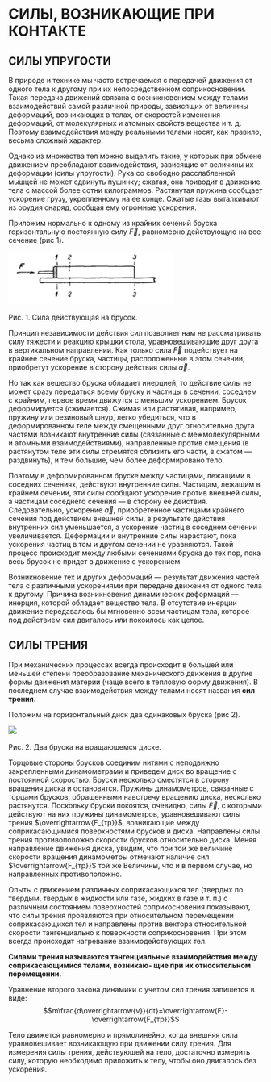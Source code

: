 # СИЛЫ, ВОЗНИКАЮЩИЕ ПРИ КОНТАКТЕ
## __СИЛЫ УПРУГОСТИ__
В природе и технике мы часто встречаемся с передачей движения от одного тела к другому при их непосредственном соприкосновении. Такая передача движений связана с возникновением между телами взаимодействий самой различной природы, зависящих от величины деформаций, возникающих в телах, от скоростей изменения деформаций, от молекулярных и атомных свойств вещества и т. д. Поэтому взаимодействия между реальными телами носят, как правило, весьма сложный характер.

Однако из множества тел можно выделить такие, у которых при обмене движением преобладают взаимодействия, зависящие от величины их деформации (силы упругости). Рука со свободно расслабленной мышцей не может сдвинуть пушинку; сжатая, она приводит в движение тела с массой более сотни килограммов. Растянутая пружина сообщает ускорение грузу, укрепленному на ее конце. Сжатые газы выталкивают из орудия снаряд, сообщая ему огромные ускорения. 

Приложим нормально к одному из крайних сечений бруска горизонтальную постоянную силу $\overrightarrow{F}$, равномерно действующую на все сечение (рис 1).

![](images/изображение_2024-03-23_175312146.png)

Рис. 1. Сила действующая на брусок.

Принцип независимости действия сил позволяет нам не рассматривать силу тяжести и реакцию крышки стола, уравновешивающие друг друга в вертикальном направлении. Как только сила $\overrightarrow{F}$ подействует на крайнее сечение бруска, частицы, расположенные в этом сечении, приобретут ускорение в сторону действия силы $\overrightarrow{a}$.

Но так как вещество бруска обладает инерцией, то действие силы не может сразу передаться всему бруску и частицы в сечении, соседнем с крайним, первое время движутся с меньшим ускорением. Брусок деформируется (сжимается). Сжимая или растягивая, например, пружину или резиновый шнур, легко убедиться, что в деформированном теле между смещенными друг относительно друга частями возникают внутренние силы (связанные с межмолекулярными и атомными взаимодействиями), направленные против смещения (в растянутом теле эти силы стремятся сблизить его части, в сжатом — раздвинуть), и тем большие, чем более деформировано тело. 

Поэтому в деформированном бруске между частицами, лежащими в соседних сечениях, действуют внутренние силы. Частицам, лежащим в крайнем сечении, эти силы сообщают ускорение против внешней силы, а частицам соседнего сечения — в сторону ее действия. Следовательно, ускорение $\overrightarrow{a}$, приобретенное частицами крайнего сечения под действием внешней силы, в результате действия внутренних сил уменьшается, а ускорение частиц в соседнем сечении увеличивается. Деформации и внутренние силы нарастают, пока ускорения частиц в том и другом сечении не уравняются. Такой процесс происходит между любыми сечениями бруска до тех пор, пока весь брусок не придет в движение с ускорением.

Возникновение тех и других деформаций — результат движения частей тела с различными ускорениями при передаче движения от одного тела к другому. Причина возникновения динамических деформаций — инерция, которой обладает вещество тела. В отсутствие инерции движение передавалось бы мгновенно всем частицам тела, которое под действием сил двигалось или покоилось как целое. 

## __СИЛЫ ТРЕНИЯ__
При механических процессах всегда происходит в большей или меньшей степени преобразование механического движения в другие формы движения материи (чаще всего в тепловую форму движения). В последнем случае взаимодействия между телами носят названия __сил трения.__

Положим на горизонтальный диск два одинаковых бруска (рис 2). 

![](изображение_2024-03-23_180834068.png)

Рис. 2. Два бруска на вращающемся диске.

Торцовые стороны брусков соединим нитями с неподвижно закрепленными динамометрами и приведем диск во вращение с постоянной скоростью. Бруски несколько сместятся в сторону вращения диска и остановятся. Пружины динамометров, связанные с торцами брусков, обращенными навстречу вращению диска, несколько растянутся. Поскольку бруски покоятся, очевидно, силы $\overrightarrow{F}$, с которыми действуют на них пружины динамометров, уравновешивают силы трения $\overrightarrow{F_{тр}}$, возникающие между соприкасающимися поверхностями брусков и диска. Направлены силы трения противоположно скорости брусков относительно диска. Меняя направление движения диска, увидим, что при той же величине скорости вращения динамометры отмечают наличие сил $\overrightarrow{F_{тр}}$ той же
Величины, что и в первом случае, но направленных противоположно. 

Опыты с движением различных соприкасающихся тел (твердых по твердым, твердых в жидкости или газе, жидких в газе и т. п.) с различным состоянием поверхностей соприкосновения показывают, что силы трения проявляются при относительном перемещении соприкасающихся тел и направлены против вектора относительной скорости тангенциально к поверхности соприкосновения. При этом всегда происходит нагревание взаимодействующих тел. 

__Силами трения называются тангенциальные взаимодействия между соприкасающимися телами, возникаю- щие при их относительном перемещении.__

Уравнение второго закона динамики с учетом сил трения запишется в виде: 
$$m\frac{d\overrightarrow{v}}{dt}=\overrightarrow{F}-\overrightarrow{F_{тр}}$$

Тело движется равномерно и прямолинейно, когда внешняя сила уравновешивает возникающую при движении силу трения. Для измерения силы трения, действующей на тело, достаточно измерить силу, которую необходимо приложить к телу, чтобы оно двигалось без ускорения. 
